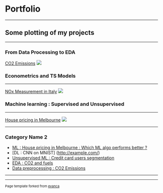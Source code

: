 # Portfolio

---
## Some plotting of my projects
---
### From Data Processing to EDA

[CO2 Emissions](/sample_page)
<img src="images/dummy_thumbnail.jpg?raw=true"/>

### Econometrics and TS Models
---
[NOx Measurement in Italy](/pdf/sample_presentation.pdf)
<img src="images/dummy_thumbnail.jpg?raw=true"/>

### Machine learning : Supervised and Unsupervised
---
[House pricing in Melbourne](http://example.com/)
<img src="images/dummy_thumbnail.jpg?raw=true"/>

---

### Category Name 2

- [ML : House pricing in Melbourne : Which ML algo performs better ?](http://example.com/)
- [DL : CNN on MNIST] (http://example.com/)
- [Unsupervised ML : Credit card users segmentation](http://example.com/)
- [EDA : CO2 and fuels](http://example.com/)
- [Data preprocessing : CO2 Emissions](http://example.com/)

---




---
<p style="font-size:11px">Page template forked from <a href="https://github.com/evanca/quick-portfolio">evanca</a></p>
<!-- Remove above link if you don't want to attibute -->
